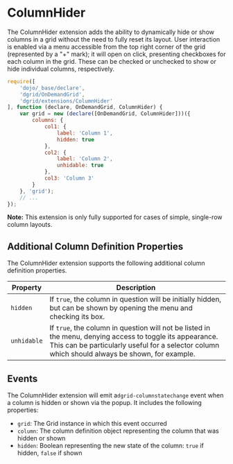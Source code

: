 # ColumnHider

The ColumnHider extension adds the ability to dynamically hide or show columns
in a grid without the need to fully reset its layout. User interaction is
enabled via a menu accessible from the top right corner of the grid
(represented by a "+" mark); it will open on click, presenting checkboxes for
each column in the grid. These can be checked or unchecked to show or hide
individual columns, respectively.

```js
require([
    'dojo/_base/declare',
    'dgrid/OnDemandGrid',
    'dgrid/extensions/ColumnHider'
], function (declare, OnDemandGrid, ColumnHider) {
    var grid = new (declare([OnDemandGrid, ColumnHider]))({
        columns: {
            col1: {
                label: 'Column 1',
                hidden: true
            },
            col2: {
                label: 'Column 2',
                unhidable: true
            },
            col3: 'Column 3'
        }
    }, 'grid');
    // ...
});
```

**Note:** This extension is only fully supported for cases of simple, single-row
column layouts.

## Additional Column Definition Properties

The ColumnHider extension supports the following additional column definition properties.

Property | Description
-------- | -----------
`hidden` | If `true`, the column in question will be initially hidden, but can be shown by opening the menu and checking its box.
`unhidable` | If `true`, the column in question will not be listed in the menu, denying access to toggle its appearance.  This can be particularly useful for a selector column which should always be shown, for example.

## Events

The ColumnHider extension will emit a`dgrid-columnstatechange` event when a
column is hidden or shown via the popup. It includes the following properties:

* `grid`: The Grid instance in which this event occurred
* `column`: The column definition object representing the column that was
  hidden or shown
* `hidden`: Boolean representing the new state of the column: `true` if
  hidden, `false` if shown